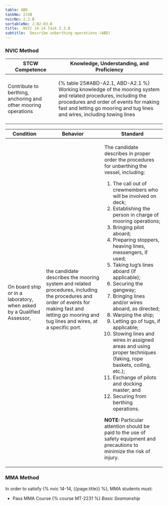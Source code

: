 ```yaml
---
table: ABD
taskNo: 2J3B
nvicNo: 2.3.B 
sortableNo: J-02-03-B
title:  NVIC 14-14 Task 2.3.B 
subtitle:  Describe unberthing operations (ABD)
---
```






### NVIC Method

<a style="display:none;" onclick="togglevisibility('nvic_methods')" >Show NVIC method.</a>

<div id='nvic_methods' class='show'>

<table>
<thead>
<tr>
<th class='forty'> STCW Competence </th>
<th class='sixty'> Knowledge, Understanding, and Proficiency </th>
</tr>
</thead>

<tbody>
<tr><td markdown='1'>

Contribute to berthing, anchoring and other mooring operations

</td><td markdown='1'>

{% table 25#ABD-A2.1, ABD-A2.1 %} Working knowledge of the mooring system and related procedures, including the procedures and order of events for making fast and letting go mooring and tug lines and wires, including towing lines

</td></tr>


</tbody>
</table>


<table>
<thead>
<tr><th class='twenty'>  Condition </th><th class='twenty'> Behavior </th><th  class='sixty'>Standard </th></tr>
</thead>
<tbody >



<tr><td markdown='1'>

On board ship or in a laboratory, when asked by a Qualified Assessor,

</td><td markdown='1'>

the candidate describes the mooring system and related procedures, including the procedures and order of events for making fast and letting go mooring and tug lines and wires, at a specific port.

<br>

<div class="tooltip" markdown='1'>



</div>


</td><td markdown='1'>

The candidate describes in proper order the procedures for unberthing the vessel, including:

1. The call out of crewmembers who will be involved on deck;
2. Establishing the person in charge of mooring operations;
3. Bringing pilot aboard;
4. Preparing stoppers, heaving lines, messengers, if used;
5. Taking tug’s lines aboard (if applicable);
6. Securing the gangway;
7. Bringing lines and/or wires aboard, as directed;
8. Warping the ship;
9. Letting go of tugs, if applicable;
10. Stowing lines and wires in assigned areas and using proper techniques (faking, rope baskets, coiling, etc.);
11. Exchange of pilots and docking master; and 
12. Securing from berthing operations.
 
**NOTE:** Particular attention should be paid to the use of safety equipment and precautions to minimize the risk of injury. 

</td></tr>
</tbody>
</table>
</div>


### MMA Method

In order to satisfy  {% nvic 14-14, {{page.title}}  %}, MMA students must:

* Pass MMA Course {% course MT-2231 %}  *Basic Seamanship*